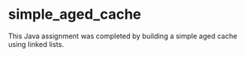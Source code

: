 # simple_aged_cache

This Java assignment was completed by building a simple aged cache using linked lists.
